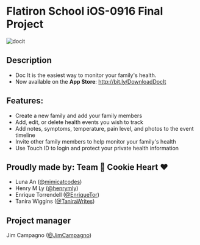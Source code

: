 # Flatiron School iOS-0916 Final Project

![docit](https://cloud.githubusercontent.com/assets/19986066/23983323/ba761c68-09e9-11e7-8de3-9069f9d1a444.png)

## Description
- Doc It is the easiest way to monitor your family's health.<br />
- Now available on the <strong>App Store</strong>: http://bit.ly/DownloadDocIt

## Features:
- Create a new family and add your family members
- Add, edit, or delete health events you wish to track
- Add notes, symptoms, temperature, pain level, and photos to the event timeline
- Invite other family members to help monitor your family's health
- Use Touch ID to login and protect your private health information

## Proudly made by: Team 🍪  Cookie Heart ❤️
- Luna An ([@mimicatcodes](https://github.com/mimicatcodes)) <br /> 
- Henry M Ly ([@henrymly](https://github.com/henrymly)) <br />
- Enrique Torrendell ([@EnriqueTor](https://github.com/EnriqueTor)) <br />
- Tanira Wiggins ([@TaniraWrites](https://github.com/TaniraWrites))

## Project manager
Jim Campagno ([@JimCampagno](https://github.com/JimCampagno))

